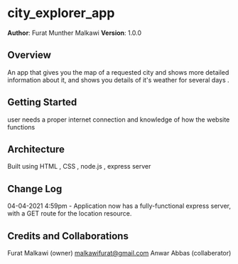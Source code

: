 # city_explorer_app

**Author**: Furat Munther Malkawi
**Version**: 1.0.0

## Overview
An app that gives you the map of a requested city and shows more detailed information about it, and shows you details of it's weather for several days .

## Getting Started
user needs a proper internet connection and knowledge of how 
the website functions

## Architecture
Built using HTML , CSS , node.js , express server 

## Change Log
04-04-2021 4:59pm - Application now has a fully-functional express server, with a GET route for the location resource.

## Credits and Collaborations

Furat Malkawi (owner) malkawifurat@gmail.com
Anwar Abbas (collaberator) 

